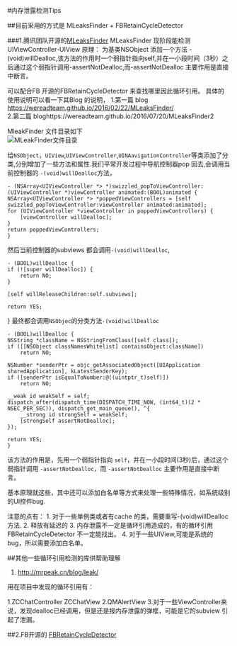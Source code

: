 #内存泄露检测Tips


##目前采用的方式是 MLeaksFinder + FBRetainCycleDetector

###1.腾讯团队开源的[MLeaksFinder](http://wereadteam.github.io/2016/02/22/MLeaksFinder)
	MLeaksFinder 现阶段能检测UIViewController-UIView 
	原理： 为基类NSObject 添加一个方法 -(void)willDealloc,该方法的作用时一个弱指针指向self,并在一小段时间（3秒）之后通过这个弱指针调用-assertNotDealloc,而-assertNotDealloc 主要作用是直接中断言。
	
可以配合FB 开源的FBRetainCycleDetector 来查找哪里因此循环引用。
	具体的使用说明可以看一下其Blog 的说明，
	1.第一篇 blog https://wereadteam.github.io/2016/02/22/MLeaksFinder/   
	2.第二篇 bloghttps://wereadteam.github.io/2016/07/20/MLeaksFinder2
	
MleakFinder 文件目录如下	
![MLeakFinder文件目录](/Users/minger/Downloads/WechatIMG66.jpeg)

给`NSObject`，`UIView`,`UIViewController`,`UINAavigationController`等类添加了分类,分别增加了一些方法和属性.我们平常开发过程中导航控制器pop 回去,会调用当前控制器的 `-(void)willDealloc`方法，

    - (NSArray<UIViewController *> *)swizzled_popToViewController:(UIViewController *)viewController animated:(BOOL)animated {
    NSArray<UIViewController *> *poppedViewControllers = [self swizzled_popToViewController:viewController animated:animated];
    for (UIViewController *viewController in poppedViewControllers) {
        [viewController willDealloc];
    }
    return poppedViewControllers; 
    }

然后当前控制器的subviews 都会调用`-(void)willDealloc`,
    
    - (BOOL)willDealloc {
    if (![super willDealloc]) {
        return NO;
    }
    
    [self willReleaseChildren:self.subviews];
    
    return YES;
}
最终都会调用`NSObjec`的分类方法`-(void)willDealloc`   

    - (BOOL)willDealloc {
    NSString *className = NSStringFromClass([self class]);
    if ([[NSObject classNamesWhitelist] containsObject:className])
        return NO;
    
    NSNumber *senderPtr = objc_getAssociatedObject([UIApplication sharedApplication], kLatestSenderKey);
    if ([senderPtr isEqualToNumber:@((uintptr_t)self)])
        return NO;
    
    __weak id weakSelf = self;
    dispatch_after(dispatch_time(DISPATCH_TIME_NOW, (int64_t)(2 * NSEC_PER_SEC)), dispatch_get_main_queue(), ^{
        __strong id strongSelf = weakSelf;
        [strongSelf assertNotDealloc];
    });
    
    return YES;
    }
    

该方法的作用是，先用一个弱指针指向 `self`，并在一小段时间(3秒)后，通过这个弱指针调用 `-assertNotDealloc`，而 `-assertNotDealloc` 主要作用是直接中断言。

基本原理就这些，其中还可以添加白名单等方式来处理一些特殊情况，如系统级别的UI控件bug.
 
注意的点有： 
	1. 对于一些单例类或者有cache 的类，需要重写-(void)willDealloc 方法.
	2. 释放有延迟的
	3. 内存泄露不一定是循环引用造成的，有的循环引用 FBRetainCycleDetector 不一定能找出。
	4. 对于一些UIView,可能是系统的bug，所以需要添加白名单。

##其他一些循环引用检测的库供帮助理解 
1. http://mrpeak.cn/blog/leak/



用在项目中发现的循环引用有：

1.ZCChatController ZCChatView
2.QMAlertView 
3.对于一些ViewController来说，发现dealloc已经调用，但是还是报内存泄露的弹框，可能是它的subview 引起了泄漏。 

##2.FB开源的 [FBRetainCycleDetector](https://github.com/facebook/FBRetainCycleDetector/issues)





